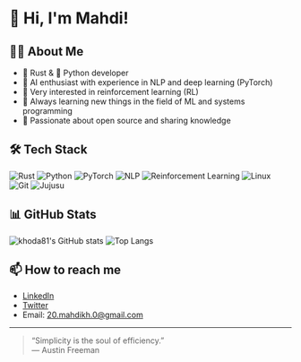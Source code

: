 # 👋 Hi, I'm Mahdi!

## 🧑‍💻 About Me

- 🦀 Rust & 🐍 Python developer
- 🤖 AI enthusiast with experience in NLP and deep learning (PyTorch)
- 🔬 Very interested in reinforcement learning (RL)
- 🌱 Always learning new things in the field of ML and systems programming
- 🚀 Passionate about open source and sharing knowledge

## 🛠️ Tech Stack

![Rust](https://img.shields.io/badge/Rust-000000?style=for-the-badge&logo=rust&logoColor=white)
![Python](https://img.shields.io/badge/Python-3670A0?style=for-the-badge&logo=python&logoColor=ffdd54)
![PyTorch](https://img.shields.io/badge/PyTorch-EE4C2C?style=for-the-badge&logo=pytorch&logoColor=white)
![NLP](https://img.shields.io/badge/NLP-339933?style=for-the-badge)
![Reinforcement Learning](https://img.shields.io/badge/Reinforcement%20Learning-blueviolet?style=for-the-badge)
![Linux](https://img.shields.io/badge/Linux-FCC624?style=for-the-badge&logo=linux&logoColor=black)
![Git](https://img.shields.io/badge/Git-F05032?style=for-the-badge&logo=git&logoColor=white)
![Jujusu](https://img.shields.io/badge/Jujusu-3c096c?style=for-the-badge)

## 📊 GitHub Stats

![khoda81's GitHub stats](https://github-readme-stats.vercel.app/api?username=khoda81&show_icons=true&theme=radical)
![Top Langs](https://github-readme-stats.vercel.app/api/top-langs/?username=khoda81&layout=compact&theme=radical)

## 📫 How to reach me

- [LinkedIn](https://www.linkedin.com/in/axiom-dev/)
- [Twitter](https://x.com/goofy_mahdi)
- Email: 20.mahdikh.0@gmail.com

---

> “Simplicity is the soul of efficiency.”  
> — Austin Freeman
